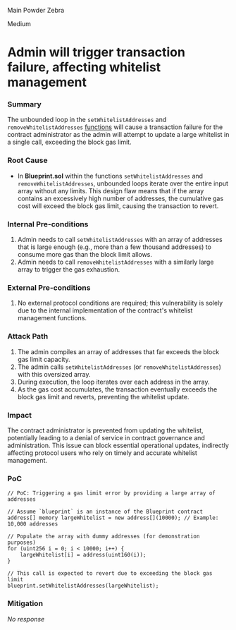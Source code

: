 Main Powder Zebra

Medium

# Admin will trigger transaction failure, affecting whitelist management

### Summary

The unbounded loop in the `setWhitelistAddresses` and `removeWhitelistAddresses` [functions](https://github.com/sherlock-audit/2025-03-crestal-network/blob/main/crestal-omni-contracts/src/Blueprint.sol#L20) will cause a transaction failure for the contract administrator as the admin will attempt to update a large whitelist in a single call, exceeding the block gas limit.

### Root Cause

- In **Blueprint.sol** within the functions `setWhitelistAddresses` and `removeWhitelistAddresses`, unbounded loops iterate over the entire input array without any limits. This design flaw means that if the array contains an excessively high number of addresses, the cumulative gas cost will exceed the block gas limit, causing the transaction to revert.

### Internal Pre-conditions

1. Admin needs to call `setWhitelistAddresses` with an array of addresses that is large enough (e.g., more than a few thousand addresses) to consume more gas than the block limit allows.  
2. Admin needs to call `removeWhitelistAddresses` with a similarly large array to trigger the gas exhaustion.

### External Pre-conditions

1. No external protocol conditions are required; this vulnerability is solely due to the internal implementation of the contract's whitelist management functions.

### Attack Path

1. The admin compiles an array of addresses that far exceeds the block gas limit capacity.  
2. The admin calls `setWhitelistAddresses` (or `removeWhitelistAddresses`) with this oversized array.  
3. During execution, the loop iterates over each address in the array.  
4. As the gas cost accumulates, the transaction eventually exceeds the block gas limit and reverts, preventing the whitelist update.


### Impact

The contract administrator is prevented from updating the whitelist, potentially leading to a denial of service in contract governance and administration. This issue can block essential operational updates, indirectly affecting protocol users who rely on timely and accurate whitelist management.

### PoC

```solidity
// PoC: Triggering a gas limit error by providing a large array of addresses

// Assume `blueprint` is an instance of the Blueprint contract
address[] memory largeWhitelist = new address[](10000); // Example: 10,000 addresses

// Populate the array with dummy addresses (for demonstration purposes)
for (uint256 i = 0; i < 10000; i++) {
    largeWhitelist[i] = address(uint160(i));
}

// This call is expected to revert due to exceeding the block gas limit
blueprint.setWhitelistAddresses(largeWhitelist);
```

### Mitigation

_No response_